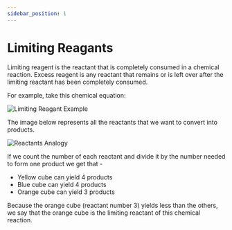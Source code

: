 ```yaml
---
sidebar_position: 1
---
```


# Limiting Reagants

Limiting reagent is the reactant that is completely consumed in a chemical reaction. Excess reagent is any reactant that remains or is left over after the limiting reactant has been completely consumed.

For example, take this chemical equation:

![Limiting Reagant Example](/img/chemistry/limiting-reagant-equation.png)

The image below represents all the reactants that we want to convert into products.

![Reactants Analogy](/img/chemistry/limiting-reagant-reactants.png)

If we count the number of each reactant and divide it by the number needed to form one product we get that -
* Yellow cube can yield 4 products
* Blue cube can yield 4 products
* Orange cube can yield 3 products

Because the orange cube (reactant number 3) yields less than the others, we say that the orange cube is the limiting reactant of this chemical reaction.